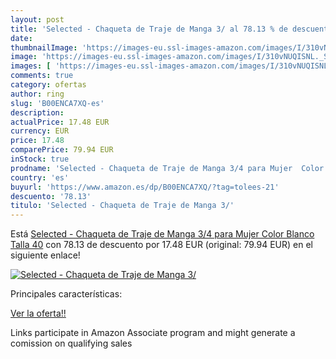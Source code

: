 ```yaml
---
layout: post
title: 'Selected - Chaqueta de Traje de Manga 3/ al 78.13 % de descuento'
date: 
thumbnailImage: 'https://images-eu.ssl-images-amazon.com/images/I/310vNUQISNL._SL200_.jpg'
image: 'https://images-eu.ssl-images-amazon.com/images/I/310vNUQISNL._SL200_.jpg'
images: [ 'https://images-eu.ssl-images-amazon.com/images/I/310vNUQISNL._SL200_.jpg' ]
comments: true
category: ofertas
author: ring
slug: 'B00ENCA7XQ-es'
description:
actualPrice: 17.48 EUR
currency: EUR
price: 17.48
comparePrice: 79.94 EUR
inStock: true
prodname: 'Selected - Chaqueta de Traje de Manga 3/4 para Mujer  Color Blanco  Talla 40'
country: 'es'
buyurl: 'https://www.amazon.es/dp/B00ENCA7XQ/?tag=tolees-21'
descuento: '78.13'
titulo: 'Selected - Chaqueta de Traje de Manga 3/'
---
```


Está [Selected - Chaqueta de Traje de Manga 3/4 para Mujer  Color Blanco  Talla 40](https://www.amazon.es/dp/B00ENCA7XQ/?tag=tolees-21) con 78.13 de descuento por 17.48 EUR (original: 79.94 EUR) en el siguiente enlace!

[![Selected - Chaqueta de Traje de Manga 3/](https://images-eu.ssl-images-amazon.com/images/I/310vNUQISNL._SL200_.jpg)](https://www.amazon.es/dp/B00ENCA7XQ/?tag=tolees-21)

Principales características:


[Ver la oferta!!](https://www.amazon.es/dp/B00ENCA7XQ/?tag=tolees-21)

Links participate in Amazon Associate program and might generate a comission on qualifying sales


